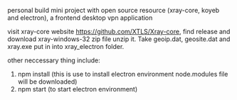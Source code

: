 personal build mini project with open source resource (xray-core, koyeb and electron), a frontend desktop vpn application 

visit xray-core website https://github.com/XTLS/Xray-core, find release and download xray-windows-32 zip file
unzip it. Take geoip.dat, geosite.dat and xray.exe put in into xray_electron folder.

other neccessary thing include:
1. npm install (this is use to install electron environment node.modules file will be downloaded)
2. npm start (to start electron environment)

